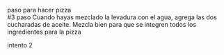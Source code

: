 paso para hacer pizza  
#3 paso Cuando hayas mezclado la levadura con el agua, agrega las dos cucharadas de aceite. Mezcla bien para que se integren todos los ingredientes para la pizza


intento 2
